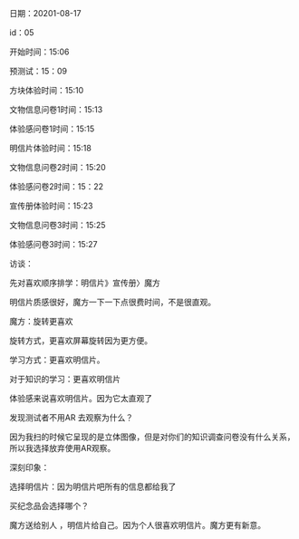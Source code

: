 日期：20201-08-17

id：05

开始时间：15:06

预测试：15：09

方块体验时间：15:10

文物信息问卷1时间：15:13

体验感问卷1时间：15:15

明信片体验时间：15:18

文物信息问卷2时间：15:20

体验感问卷2时间：15：22

宣传册体验时间：15:23

文物信息问卷3时间：15:25

体验感问卷3时间：15:27



访谈：

先对喜欢顺序排学：明信片》宣传册〉魔方

明信片质感很好，魔方一下一下点很费时间，不是很直观。

魔方：旋转更喜欢



旋转方式，更喜欢屏幕旋转因为更方便。



学习方式：更喜欢明信片。



对于知识的学习：更喜欢明信片



体验感来说喜欢明信片。因为它太直观了



发现测试者不用AR 去观察为什么？

因为我扫的时候它呈现的是立体图像，但是对你们的知识调查问卷没有什么关系，所以我选择放弃使用AR观察。



深刻印象：

选择明信片：因为明信片吧所有的信息都给我了



买纪念品会选择哪个？

魔方送给别人 ，明信片给自己。因为个人很喜欢明信片。魔方更有新意。

